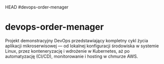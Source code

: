  HEAD
 #devops-order-menager

# devops-order-menager
Projekt demonstracyjny DevOps przedstawiający kompletny cykl życia aplikacji mikroserwisowej — od lokalnej konfiguracji środowiska w systemie Linux, przez konteneryzację i wdrożenie w Kubernetes, aż po automatyzację (CI/CD), monitorowanie i hosting w chmurze AWS.
